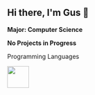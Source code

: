 ## Hi there, I'm Gus 👋


**Major: Computer Science**

**No Projects in Progress**

Programming Languages 

<img src = "Java.ico" width="50" height="50">


